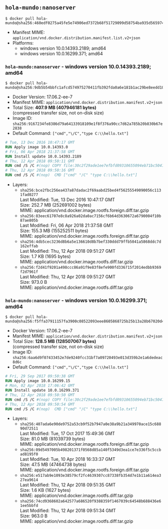 ## `hola-mundo:nanoserver`

```console
$ docker pull hola-mundo@sha256:460edf0275a45fe5e74906ed7372b68f51729099d58754ba935d5659747d62bf
```

-	Manifest MIME: `application/vnd.docker.distribution.manifest.list.v2+json`
-	Platforms:
	-	windows version 10.0.14393.2189; amd64
	-	windows version 10.0.16299.371; amd64

### `hola-mundo:nanoserver` - windows version 10.0.14393.2189; amd64

```console
$ docker pull hola-mundo@sha256:9db5b54bbfc1afcd574975270411fb392fda0a6e181b1ac29be8eedd10d6d52c
```

-	Docker Version: 17.06.2-ee-7
-	Manifest MIME: `application/vnd.docker.distribution.manifest.v2+json`
-	Total Size: **407.9 MB (407946181 bytes)**  
	(compressed transfer size, not on-disk size)
-	Image ID: `sha256:9167234fe8386d79a64133918109e1f8f376a90cc7d62a785b20b830b67e2838`
-	Default Command: `["cmd","\/C","type C:\\hello.txt"]`

```dockerfile
# Tue, 13 Dec 2016 10:47:17 GMT
RUN Apply image 10.0.14393.0
# Fri, 06 Apr 2018 21:37:58 GMT
RUN Install update 10.0.14393.2189
# Thu, 12 Apr 2018 09:50:11 GMT
RUN cmd /S /C #(nop) COPY file:30c2f29ade1ee7efbfd09310655094eb71bc50476bba2ddd6f836c126778822b in C: 
# Thu, 12 Apr 2018 09:50:16 GMT
RUN cmd /S /C #(nop)  CMD ["cmd" "/C" "type C:\\hello.txt"]
```

-	Layers:
	-	`sha256:bce2fbc256ea437a87dadac2f69aabd25bed4f56255549090056c1131fad0277`  
		Last Modified: Tue, 13 Dec 2016 10:47:17 GMT  
		Size: 252.7 MB (252691002 bytes)  
		MIME: application/vnd.docker.image.rootfs.foreign.diff.tar.gzip
	-	`sha256:83eec61707e8c8a926a02da0ac7156cf6b64d3630672a6790004f10b87ae805b`  
		Last Modified: Fri, 06 Apr 2018 21:37:58 GMT  
		Size: 155.3 MB (155252511 bytes)  
		MIME: application/vnd.docker.image.rootfs.foreign.diff.tar.gzip
	-	`sha256:4db5cec3236d8b6a5e136610d8b7bef330ddd79ffb5041a5868ddc7d162effab`  
		Last Modified: Thu, 12 Apr 2018 09:51:27 GMT  
		Size: 1.7 KB (1695 bytes)  
		MIME: application/vnd.docker.image.rootfs.diff.tar.gzip
	-	`sha256:f2d41f9201a498ccc86a91f9e83f8efe900fd336715f2014edbb9369f2d7961f`  
		Last Modified: Thu, 12 Apr 2018 09:51:27 GMT  
		Size: 973.0 B  
		MIME: application/vnd.docker.image.rootfs.diff.tar.gzip

### `hola-mundo:nanoserver` - windows version 10.0.16299.371; amd64

```console
$ docker pull hola-mundo@sha256:f5ffa37911157fa3900c08522093eee8605868725b25b13a28b67020d46e3610
```

-	Docker Version: 17.06.2-ee-7
-	Manifest MIME: `application/vnd.docker.distribution.manifest.v2+json`
-	Total Size: **128.5 MB (128507067 bytes)**  
	(compressed transfer size, not on-disk size)
-	Image ID: `sha256:6aa6d9f07433452e7de9240fcc31bf7a09720493e013d359b2e1a6dedeac8d6c`
-	Default Command: `["cmd","\/C","type C:\\hello.txt"]`

```dockerfile
# Fri, 29 Sep 2017 09:50:38 GMT
RUN Apply image 10.0.16299.15
# Mon, 02 Apr 2018 17:06:42 GMT
RUN Install update 10.0.16299.371
# Thu, 12 Apr 2018 09:50:50 GMT
RUN cmd /S /C #(nop) COPY file:30c2f29ade1ee7efbfd09310655094eb71bc50476bba2ddd6f836c126778822b in C: 
# Thu, 12 Apr 2018 09:50:54 GMT
RUN cmd /S /C #(nop)  CMD ["cmd" "/C" "type C:\\hello.txt"]
```

-	Layers:
	-	`sha256:407ada6e90de9752a53cb9f52b7947a0e38a9b21a349970ace15c68890d72511`  
		Last Modified: Tue, 17 Oct 2017 15:49:36 GMT  
		Size: 81.0 MB (81039739 bytes)  
		MIME: application/vnd.docker.image.rootfs.foreign.diff.tar.gzip
	-	`sha256:09d5497005b498201371f0568d85a140f5349d3ea1ce7e336f5c5ccbad8195f0`  
		Last Modified: Tue, 10 Apr 2018 16:33:37 GMT  
		Size: 47.5 MB (47464738 bytes)  
		MIME: application/vnd.docker.image.rootfs.foreign.diff.tar.gzip
	-	`sha256:e517ab9e1093e38579cf2fc4639307cc87338fb354d7e1b11a614ea327ea9614`  
		Last Modified: Thu, 12 Apr 2018 09:51:35 GMT  
		Size: 1.6 KB (1627 bytes)  
		MIME: application/vnd.docker.image.rootfs.diff.tar.gzip
	-	`sha256:74cd9368602a642577a686520f9388359f1467039c64548b688436e61ee5bbfd`  
		Last Modified: Thu, 12 Apr 2018 09:51:34 GMT  
		Size: 963.0 B  
		MIME: application/vnd.docker.image.rootfs.diff.tar.gzip
